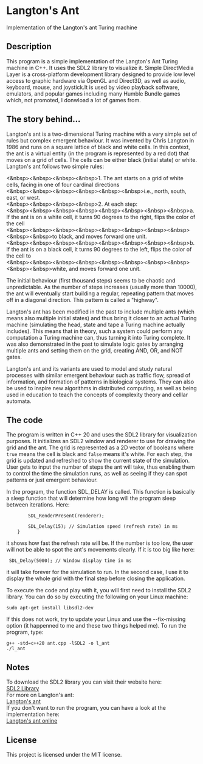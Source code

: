 # Langton's Ant
Implementation of the Langton's ant Turing machine

## Description
This program is a simple implementation of the Langton's Ant Turing machine in C++. 
It uses the SDL2 library to visualize it. Simple DirectMedia Layer is a cross-platform
development library designed to provide low level access to graphic hardware via OpenGL
and Direct3D, as well as audio, keyboard, mouse, and joystick.It is used by video playback
software, emulators, and popular games including many Humble Bundle games which, not promoted,
I donwload a lot of games from.

## The story behind...
Langton's ant is a two-dimensional Turing machine with a very simple set of rules but complex emergent
behaviour. It was invented by Chris Langton in 1986 and runs on a square lattice of black and white
cells. In this context, the ant is a virtual entity (in the program is represented by a red dot) that
moves on a grid of cells. The cells can be either black (initial state) or white. Langton's ant follows
two simple rules:<br>

<&nbsp><&nbsp><&nbsp><&nbsp>1. The ant starts on a grid of white cells, facing in one of four cardinal directions<br>
<&nbsp><&nbsp><&nbsp><&nbsp><&nbsp><&nbsp>i.e., north, south, east, or west.<br>
<&nbsp><&nbsp><&nbsp><&nbsp>2. At each step:<br>
<&nbsp><&nbsp><&nbsp><&nbsp><&nbsp><&nbsp><&nbsp><&nbsp>a. If the ant is on a white cell, it turns 90 degrees to the right, flips the color of the cell<br>
<&nbsp><&nbsp><&nbsp><&nbsp><&nbsp><&nbsp><&nbsp><&nbsp><&nbsp><&nbsp>to black, and moves forward one unit.<br>
<&nbsp><&nbsp><&nbsp><&nbsp><&nbsp><&nbsp><&nbsp><&nbsp>b. If the ant is on a black cell, it turns 90 degrees to the left, flips the color of the cell to<br>
<&nbsp><&nbsp><&nbsp><&nbsp><&nbsp><&nbsp><&nbsp><&nbsp><&nbsp><&nbsp>white, and moves forward one unit.<br>

The initial behaviour (first thousand steps) seems to be chaotic and unpredictable. As the number
of steps increases (usually more than 10000), the ant will eventually start building a regular,
repeating pattern that moves off in a diagonal direction. This pattern is called a "highway".

Langton's ant has been modified in the past to include multiple ants (which means also multiple
initial states) and thus bring it closer to an actual Turing machine (simulating the head, state
and tape a Turing machine actually includes). This means that in theory, such a system could 
perform any computation a Turing machine can, thus turning it into Turing complete. It was also
demonstrated in the past to simulate logic gates by arranging multiple ants and setting them on 
the grid, creating AND, OR, and NOT gates.

Langton's ant and its variants are used to model and study natural processes with similar emergent
behaviour such as traffic flow, spread of information, and formation of patterns in biological
systems. They can also be used to inspire new algorithms in distributed computing, as well as being
used in education to teach the concepts of complexity theory and celllar automata.

## The code
The program is written in C++ 20 and uses the SDL2 library for visualization purposes. It initializes
an SDL2 window and renderer to use for drawing the grid and the ant. The grid is represented as a 2D
vector of booleans where `true` means the cell is black and `false` means it's white. For each step,
the grid is updated and refreshed to show the current state of the simulation. User gets to input the
number of steps the ant will take, thus enabling them to control the time the simulation runs, as 
well as seeing if they can spot patterns or just emergent behaviour.

In the program, the function SDL_DELAY is called. This function is basically a sleep function that will
determine how long will the program sleep between iterations. Here:

```
        SDL_RenderPresent(renderer);

        SDL_Delay(15); // Simulation speed (refresh rate) in ms
    }
```
it shows how fast the refresh rate will be. If the number is too low, the user will not be able to spot
the ant's movements clearly. If it is too big like here:

```
 SDL_Delay(5000); // Window display time in ms
```

it will take forever for the simulation to run. In the second case, I use it to display the whole
grid with the final step before closing the application.

To execute the code and play with it, you will first need to install the SDL2 library.
You can do so by executing the following on your Linux machine:

```
sudo apt-get install libsdl2-dev
```

If this does not work, try to update your Linux and use the --fix-missing option (it happenned to me
and these two things helped me). To run the program, type:

```
g++ -std=c++20 ant.cpp -lSDL2 -o l_ant
./l_ant
```

## Notes
To download the SDL2 library you can visit their website here:<br>
[SDL2 Library](https://www.libsdl.org/)<br>
For more on Langton's ant:<br>
[Langton's ant](https://en.wikipedia.org/wiki/Langton%27s_ant)<br>
If you don't want to run the program, you can have a look at the implementation here:<br>
[Langton's ant online](https://www.langtonsant.com/)<br>

## License
This project is licensed under the MIT license.
